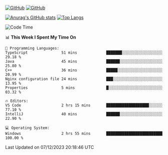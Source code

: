 [![GitHub](https://img.shields.io/github/followers/sharpxk?style=social)](https://github.com/sharpxk) [![GitHub](https://img.shields.io/github/stars/sharpxk?style=social)](https://github.com/sharpxk)

[![Anurag's GitHub stats](https://github-readme-stats-git-masterrstaa-rickstaa.vercel.app/api?username=sharpxk&hide=contribs,prs,issues&show_icons=true&theme=tokyonight)](https://github.com/anuraghazra/github-readme-stats)
[![Top Langs](https://github-readme-stats-git-masterrstaa-rickstaa.vercel.app/api/top-langs/?username=sharpxk&layout=compact&theme=tokyonight)](https://github.com/anuraghazra/github-readme-stats)

<!--START_SECTION:waka-->
![Code Time](http://img.shields.io/badge/Code%20Time-370%20hrs%2022%20mins-blue)

📊 **This Week I Spent My Time On** 

```text
💬 Programming Languages: 
TypeScript               51 mins             ███████░░░░░░░░░░░░░░░░░░   29.18 % 
Java                     45 mins             ██████░░░░░░░░░░░░░░░░░░░   25.80 % 
C++                      36 mins             █████░░░░░░░░░░░░░░░░░░░░   20.99 % 
Nginx configuration file 24 mins             ███░░░░░░░░░░░░░░░░░░░░░░   13.95 % 
Properties               5 mins              █░░░░░░░░░░░░░░░░░░░░░░░░   03.32 % 

🔥 Editors: 
VS Code                  2 hrs 15 mins       ███████████████████░░░░░░   77.10 % 
IntelliJ                 40 mins             ██████░░░░░░░░░░░░░░░░░░░   22.90 % 

💻 Operating System: 
Windows                  2 hrs 55 mins       █████████████████████████   100.00 % 
```


 Last Updated on 07/12/2023 20:18:46 UTC
<!--END_SECTION:waka-->
